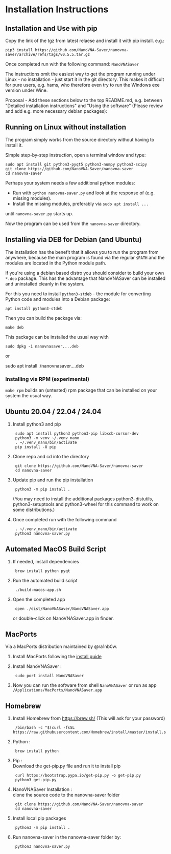 # Installation Instructions

## Installation and Use with pip

Copy the link of the tgz from latest relaese and install it with pip install. e.g.:

    pip3 install https://github.com/NanoVNA-Saver/nanovna-saver/archive/refs/tags/v0.5.5.tar.gz

Once completed run with the following command: `NanoVNASaver`

The instructions omit the easiest way to get the program running under Linux - no installation - just start it in the git directory. This makes it difficult for pure users, e.g. hams, who therefore even try to run the Windows exe version under Wine.

Proposal - Add these sections below to the top README.md, e.g. between "Detailed installation instructions" and "Using the software" (Please review and add e.g. more necessary debian packages):

## Running on Linux without installation

The program simply works from the source directory without having to install it.

Simple step-by-step instruction, open a terminal window and type:

    sudo apt install git python3-pyqt5 python3-numpy python3-scipy
    git clone https://github.com/NanoVNA-Saver/nanovna-saver
    cd nanovna-saver

Perhaps your system needs a few additional python modules:

- Run with `python nanovna-saver.py` and look at the response of (e.g. missing modules).
- Install the missing modules, preferably via `sudo apt install ...`

until `nanovna-saver.py` starts up.

Now the program can be used from the `nanovna-saver` directory.

## Installing via DEB for Debian (and Ubuntu)

The installation has the benefit that it allows you to run the program from anywhere, because the
main program is found via the regular `$PATH` and the modules are located in the Python module path.

If you're using a debian based distro you should consider to build your own `*.deb` package.
This has the advantage that NanoVNASaver can be installed and uninstalled cleanly in the system.

For this you need to install `python3-stdeb` - the module for converting Python code and modules into a Debian package:

    apt install python3-stdeb

Then you can build the package via:

    make deb

This package can be installed the usual way with

    sudo dpkg -i nanovnasaver....deb
or

   sudo apt install ./nanovnasaver....deb

### Installing via RPM (experimental)

`make rpm` builds an (untested) rpm package that can be installed on your system the usual way.

## Ubuntu 20.04 / 22.04 / 24.04

1. Install python3 and pip

        sudo apt install python3 python3-pip libxcb-cursor-dev
        python3 -m venv ~/.venv_nano
        . ~/.venv_nano/bin/activate
        pip install -U pip

2. Clone repo and cd into the directory

        git clone https://github.com/NanoVNA-Saver/nanovna-saver
        cd nanovna-saver

3. Update pip and run the pip installation

        python3 -m pip install .

   (You may need to install the additional packages python3-distutils,
   python3-setuptools and python3-wheel for this command to work on some
   distributions.)

4. Once completed run with the following command

        . ~/.venv_nano/bin/activate
        python3 nanovna-saver.py

## Automated MacOS Build Script

1. If needed, install dependencies

        brew install python pyqt
2. Run the automated build script

        ./build-macos-app.sh
3. Open the completed app

        open ./dist/NanoVNASaver/NanoVNASaver.app
   or double-click on NanoVNASaver.app in finder. 

## MacPorts

Via a MacPorts distribution maintained by @ra1nb0w.

1. Install MacPorts following the [install guide](https://www.macports.org/install.php)

2. Install NanoVNASaver :

        sudo port install NanoVNASaver

3. Now you can run the software from shell `NanoVNASaver` or run as app
   `/Applications/MacPorts/NanoVNASaver.app`

## Homebrew

1. Install Homebrew from <https://brew.sh/> (This will ask for your password)

        /bin/bash -c "$(curl -fsSL https://raw.githubusercontent.com/Homebrew/install/master/install.sh)"

2. Python :

        brew install python

3. Pip :<br/>
    Download the get-pip.py file and run it to install pip

        curl https://bootstrap.pypa.io/get-pip.py -o get-pip.py
        python3 get-pip.py

4. NanoVNASaver Installation : <br/>
    clone the source code to the nanovna-saver folder

        git clone https://github.com/NanoVNA-Saver/nanovna-saver
        cd nanovna-saver

5. Install local pip packages

        python3 -m pip install .

6. Run nanovna-saver in the nanovna-saver folder by:

        python3 nanovna-saver.py
